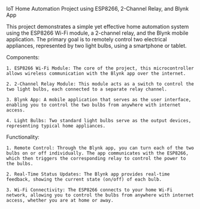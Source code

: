 IoT Home Automation Project using ESP8266, 2-Channel Relay, and Blynk App
    
This project demonstrates a simple yet effective home automation system using the ESP8266 Wi-Fi module, a 2-channel relay, and the Blynk mobile application. The primary goal is to remotely control two electrical appliances, represented by two light bulbs, using a smartphone or tablet.

Components:

    1. ESP8266 Wi-Fi Module: The core of the project, this microcontroller allows wireless communication with the Blynk app over the internet.
    
    2. 2-Channel Relay Module: This module acts as a switch to control the two light bulbs, each connected to a separate relay channel.
	
    3. Blynk App: A mobile application that serves as the user interface, enabling you to control the two bulbs from anywhere with internet access.
	
    4. Light Bulbs: Two standard light bulbs serve as the output devices, representing typical home appliances.

Functionality:

    1. Remote Control: Through the Blynk app, you can turn each of the two bulbs on or off individually. The app communicates with the ESP8266, which then triggers the corresponding relay to control the power to the bulbs.
    
    2. Real-Time Status Updates: The Blynk app provides real-time feedback, showing the current state (on/off) of each bulb.
    
    3. Wi-Fi Connectivity: The ESP8266 connects to your home Wi-Fi network, allowing you to control the bulbs from anywhere with internet access, whether you are at home or away.
    
